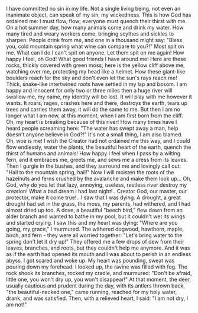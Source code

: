 I have committed no sin in my life. 
Not a single living being, not even an inanimate object, can speak of my sin, my wickedness. 
This is how God has ordained me: I must flow, flow; everyone must quench their thirst with me. 
On a hot summer day, how many animals come and drink my water. 
How many tired and weary workers come, bringing scythes and sickles to sharpen. 
People drink from me, and one in a thousand might say: "Bless you, cold mountain spring
what wine can compare to you?!" 
Most spit on me.
What can I do
I can't spit on anyone. 
Let them spit on me again!
How happy I feel, oh God! 
What good friends I have around me! 
Here are these rocks, thickly covered with green moss; here is the yellow cliff above me, watching over me, protecting my head like a helmet. 
How these giant-like boulders reach for the sky and don't even let the sun's rays reach me! 
Thick, snake-like intertwined roots have settled in my lap and bosom. 
I am happy and innocent for only two or three miles
then a huge river will swallow me, my name, my identity will be lost. 
It will play with me however it wants. It roars, rages, crashes here and there, destroys the earth, tears up trees and carries them away, it will do the same to me. 
But then I am no longer what I am now, at this moment, when I am first born from the cliff. 
Oh, my heart is breaking because of this river!
How many times have I heard people screaming here: "The water has swept away a man, help
doesn't anyone believe in God?!" It's not a small thing, I am also blamed. 
Oh, woe is me!
I wish the Creator had not ordained me this way, and I could flow endlessly, water the plants, the beautiful heart of the earth, quench the thirst of humans and animals! 
How happy I feel when I pass by a wilting fern, and it embraces me, greets me, and sews me a dress from its leaves. 
Then I gurgle in the bushes, and they surround me and lovingly call out: "Hail to the mountain spring, hail!"
Now I will moisten the roots of the hazelnuts and ferns crushed by the avalanche and make them look up...
Oh, God, why do you let that lazy, annoying, useless, restless river destroy my creation! 
What a bad dream I had last night!.. 
Creator God, 
our master, 
our protector, 
make it come true!.. 
I saw that I was dying. 
A drought, a great drought had set in
the grass, the moss, my parents, had withered, and I had almost dried up too. 
A dove, a beautiful "beech bird," flew down from an alder branch and wanted to bathe in my pool, but it couldn't wet its wings and started crying. 
I saw this and my heart was dying: "Where are you going, my grace," I murmured. 
The withered dogwood, hawthorn, maple, birch, and fern - they were all worried together: "Let's bring water to the spring
don't let it dry up!" 
They offered me a few drops of dew from their leaves, branches, and roots, but they couldn't help me anymore. 
And it was as if the earth had opened its mouth and I was about to perish in an endless abyss.
I got scared and woke up. 
My heart was pounding, sweat was pouring down my forehead. 
I looked up, the ravine was filled with fog. 
The rock shook its branches, rocked my cradle, and murmured: "Don't be afraid, little one, you won't dry up, you won't disappear!" 
At that moment, the deer, usually cautious and prudent during the day, with its antlers thrown back, "the beautiful-necked one," came running, reached for my holy water, drank, and was satisfied. 
Then, with a relieved heart, I said: "I am not dry, I am not!"